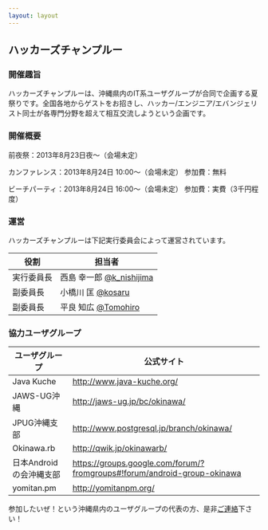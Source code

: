 ```yaml
---
layout: layout
---
```



ハッカーズチャンプルー
--------------------------------------------------------------------------------


### 開催趣旨

ハッカーズチャンプルーは、沖縄県内のIT系ユーザグループが合同で企画する夏祭りです。全国各地からゲストをお招きし、ハッカー/エンジニア/エバンジェリスト同士が各専門分野を超えて相互交流しようという企画です。

### 開催概要

前夜祭：2013年8月23日夜〜（会場未定）

カンファレンス：2013年8月24日 10:00〜（会場未定）
参加費：無料

ビーチパーティ：2013年8月24日 16:00〜（会場未定）
参加費：実費（3千円程度）

### 運営

ハッカーズチャンプルーは下記実行委員会によって運営されています。


役割       | 担当者
---------- | ------------------------------------------------------------------
実行委員長 | 西島 幸一郎 [@k_nishijima](https://twitter.com/k_nishijima)
副委員長   | 小橋川 匡 [@kosaru](https://twitter.com/kosaru)
副委員長   | 平良 知広 [@Tomohiro](https://twitter.com/Tomohiro)


### 協力ユーザグループ

ユーザグループ          | 公式サイト                                                              
----------------------- | -------------------------------------------------------------------------
Java Kuche              | http://www.java-kuche.org/
JAWS-UG沖縄             | http://jaws-ug.jp/bc/okinawa/                                            
JPUG沖縄支部            | http://www.postgresql.jp/branch/okinawa/                                 
Okinawa.rb              | http://qwik.jp/okinawarb/                                                
日本Androidの会沖縄支部 | https://groups.google.com/forum/?fromgroups#!forum/android-group-okinawa 
yomitan.pm              | http://yomitanpm.org/                                                    


参加したいぜ！という沖縄県内のユーザグループの代表の方、是非[ご連絡](https://docs.google.com/forms/d/1MGJ4bVv8hpyXeLjvcGzZDpl838ZGHPA_plLqX_BJSbA/viewform)下さい！
